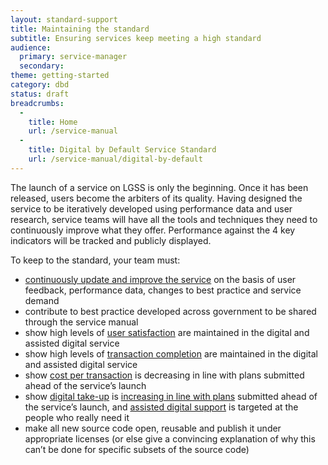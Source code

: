```yaml
---
layout: standard-support
title: Maintaining the standard
subtitle: Ensuring services keep meeting a high standard
audience:
  primary: service-manager
  secondary:
theme: getting-started
category: dbd
status: draft
breadcrumbs:
  -
    title: Home
    url: /service-manual
  -
    title: Digital by Default Service Standard
    url: /service-manual/digital-by-default
---
```


The launch of a service on LGSS is only the beginning. Once it has been released, users become the arbiters of its quality. Having designed the service to be iteratively developed using performance data and user research, service teams will have all the tools and techniques they need to continuously improve what they offer. Performance against the 4 key indicators will be tracked and publicly displayed.

To keep to the standard, your team must:

- [continuously update and improve the service](/service-manual/agile/continuous-delivery.html) on the basis of user feedback, performance data, changes to best practice and service demand
- contribute to best practice developed across government to be shared through the service manual
- show high levels of [user satisfaction](/service-manual/measurement/user-satisfaction.html) are maintained in the digital and assisted digital service
- show high levels of [transaction completion](/service-manual/measurement/completion-rate.html) are maintained in the digital and assisted digital service
- show [cost per transaction](/service-manual/measurement/cost-per-transaction.html) is decreasing in line with plans submitted ahead of the service’s launch
- show [digital take-up](/service-manual/measurement/digital-takeup.html) is [increasing in line with plans](/service-manual/communications/increasing-digital-takeup.html) submitted ahead of the service’s launch, and [assisted digital support](/service-manual/assisted-digital) is targeted at the people who really need it
- make all new source code open, reusable and publish it under appropriate licenses (or else give a convincing explanation of why this can’t be done for specific subsets of the source code)